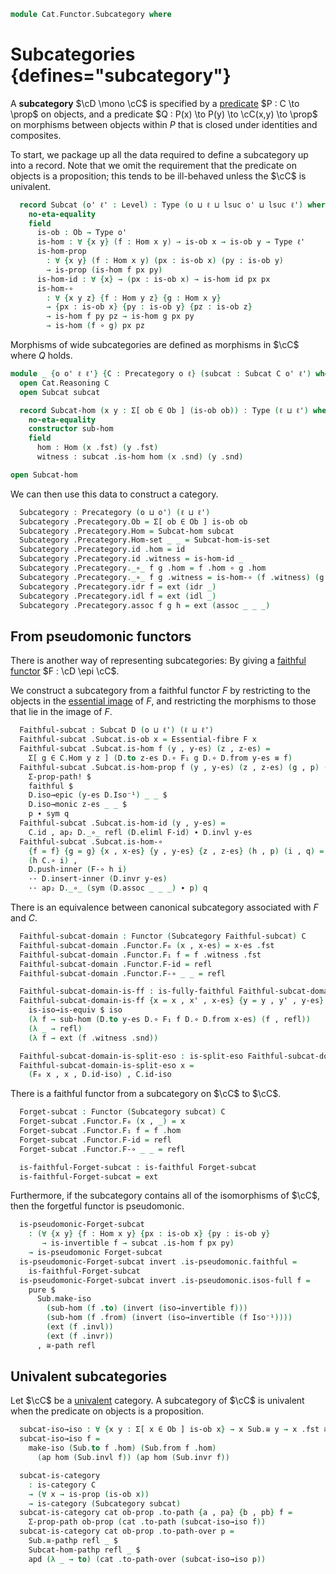 <!--
```agda
open import Cat.Functor.Properties
open import Cat.Univalent
open import Cat.Prelude

import Cat.Reasoning
```
-->

```agda
module Cat.Functor.Subcategory where
```

# Subcategories {defines="subcategory"}

A **subcategory** $\cD \mono \cC$ is specified by a [predicate]
$P : C \to \prop$ on objects, and a predicate $Q : P(x) \to P(y) \to \cC(x,y) \to \prop$
on morphisms between objects within $P$ that is closed under identities
and composites.

[predicate]: 1Lab.HLevel.html#is-prop

To start, we package up all the data required to define a subcategory up
into a record. Note that we omit the requirement that the predicate on
objects is a proposition; this tends to be ill-behaved unless the $\cC$
is univalent.

<!--
```agda
module _ {o ℓ} (C : Precategory o ℓ) where
  open Cat.Reasoning C
```
-->

```agda
  record Subcat (o' ℓ' : Level) : Type (o ⊔ ℓ ⊔ lsuc o' ⊔ lsuc ℓ') where
    no-eta-equality
    field
      is-ob : Ob → Type o'
      is-hom : ∀ {x y} (f : Hom x y) → is-ob x → is-ob y → Type ℓ'
      is-hom-prop
        : ∀ {x y} (f : Hom x y) (px : is-ob x) (py : is-ob y)
        → is-prop (is-hom f px py)
      is-hom-id : ∀ {x} → (px : is-ob x) → is-hom id px px
      is-hom-∘
        : ∀ {x y z} {f : Hom y z} {g : Hom x y}
        → {px : is-ob x} {py : is-ob y} {pz : is-ob z}
        → is-hom f py pz → is-hom g px py
        → is-hom (f ∘ g) px pz
```

Morphisms of wide subcategories are defined as morphisms in $\cC$ where
$Q$ holds.

```agda
module _ {o o' ℓ ℓ'} {C : Precategory o ℓ} (subcat : Subcat C o' ℓ') where
  open Cat.Reasoning C
  open Subcat subcat

  record Subcat-hom (x y : Σ[ ob ∈ Ob ] (is-ob ob)) : Type (ℓ ⊔ ℓ') where
    no-eta-equality
    constructor sub-hom
    field
      hom : Hom (x .fst) (y .fst)
      witness : subcat .is-hom hom (x .snd) (y .snd)

open Subcat-hom
```

<!--
```agda
module _ {o o' ℓ ℓ'} {C : Precategory o ℓ} {subcat : Subcat C o' ℓ'} where
  open Cat.Reasoning C
  open Subcat subcat

  Subcat-hom-pathp
    : {x x' y y' : Σ[ ob ∈ Ob ] (is-ob ob)}
    → {f : Subcat-hom subcat x y} {g : Subcat-hom subcat x' y'}
    → (p : x ≡ x') (q : y ≡ y')
    → PathP (λ i → Hom (p i .fst) (q i .fst)) (f .hom) (g .hom)
    → PathP (λ i → Subcat-hom subcat (p i) (q i)) f g
  Subcat-hom-pathp p q r i .hom = r i
  Subcat-hom-pathp {f = f} {g = g} p q r i .witness =
    is-prop→pathp (λ i → is-hom-prop (r i) (p i .snd) (q i .snd)) (f .witness) (g .witness) i

  Extensional-subcat-hom
    : ∀ {ℓr} {x y : Σ[ ob ∈ Ob ] (is-ob ob)}
    → ⦃ sa : Extensional (Hom (x .fst) (y .fst)) ℓr ⦄
    → Extensional (Subcat-hom subcat x y) ℓr
  Extensional-subcat-hom ⦃ sa ⦄ = injection→extensional!
    (Subcat-hom-pathp refl refl) sa

  instance
    extensionality-subcat-hom
      : ∀ {x y : Σ[ ob ∈ Ob ] (is-ob ob)} → Extensionality (Subcat-hom subcat x y)
    extensionality-subcat-hom = record { lemma = quote Extensional-subcat-hom }

    Funlike-Subcat-hom
      : ∀ {ℓ ℓ'} {A : Type ℓ} {B : A → Type ℓ'} {x y}
      → ⦃ _ : Funlike (Hom (x .fst) (y .fst)) A B ⦄ → Funlike (Subcat-hom subcat x y) A B
    Funlike-Subcat-hom ⦃ i ⦄ = record { _#_ = λ f x → apply (f .hom) x }

  Subcat-hom-is-set
    : {x y : Σ[ ob ∈ Ob ] (is-ob ob)}
    → is-set (Subcat-hom subcat x y)
  Subcat-hom-is-set = Iso→is-hlevel 2 eqv $
    Σ-is-hlevel 2 (Hom-set _ _) λ _ →
    is-hlevel-suc 1 (is-hom-prop _ _ _)
    where unquoteDecl eqv = declare-record-iso eqv (quote Subcat-hom)
```
-->

We can then use this data to construct a category.

<!--
```agda
module _ {o o' ℓ ℓ'} {C : Precategory o ℓ} (subcat : Subcat C o' ℓ') where
  open Cat.Reasoning C
  open Subcat subcat
```
-->

```agda
  Subcategory : Precategory (o ⊔ o') (ℓ ⊔ ℓ')
  Subcategory .Precategory.Ob = Σ[ ob ∈ Ob ] is-ob ob
  Subcategory .Precategory.Hom = Subcat-hom subcat
  Subcategory .Precategory.Hom-set _ _ = Subcat-hom-is-set
  Subcategory .Precategory.id .hom = id
  Subcategory .Precategory.id .witness = is-hom-id _
  Subcategory .Precategory._∘_ f g .hom = f .hom ∘ g .hom
  Subcategory .Precategory._∘_ f g .witness = is-hom-∘ (f .witness) (g .witness)
  Subcategory .Precategory.idr f = ext (idr _)
  Subcategory .Precategory.idl f = ext (idl _)
  Subcategory .Precategory.assoc f g h = ext (assoc _ _ _)
```

## From pseudomonic functors

There is another way of representing subcategories: By giving a
[faithful functor] $F : \cD \epi \cC$.

[faithful functor]: Cat.Functor.Properties.html

<!--
```agda
module _
  {o o' ℓ ℓ'} {C : Precategory o ℓ} {D : Precategory o' ℓ'}
  {F : Functor C D}
  (faithful : is-faithful F)
  where
  open Functor F
  private
    module C = Cat.Reasoning C
    module D = Cat.Reasoning D
```
-->

We construct a subcategory from a faithful functor $F$ by restricting to
the objects in the [essential image] of $F$, and restricting the morphisms
to those that lie in the image of $F$.

[essential image]: Cat.Functor.Properties.html#essential-fibres

```agda
  Faithful-subcat : Subcat D (o ⊔ ℓ') (ℓ ⊔ ℓ')
  Faithful-subcat .Subcat.is-ob x = Essential-fibre F x
  Faithful-subcat .Subcat.is-hom f (y , y-es) (z , z-es) =
    Σ[ g ∈ C.Hom y z ] (D.to z-es D.∘ F₁ g D.∘ D.from y-es ≡ f)
  Faithful-subcat .Subcat.is-hom-prop f (y , y-es) (z , z-es) (g , p) (h , q) =
    Σ-prop-path! $
    faithful $
    D.iso→epic (y-es D.Iso⁻¹) _ _ $
    D.iso→monic z-es _ _ $
    p ∙ sym q
  Faithful-subcat .Subcat.is-hom-id (y , y-es) =
    C.id , ap₂ D._∘_ refl (D.eliml F-id) ∙ D.invl y-es
  Faithful-subcat .Subcat.is-hom-∘
    {f = f} {g = g} {x , x-es} {y , y-es} {z , z-es} (h , p) (i , q) =
    (h C.∘ i) ,
    D.push-inner (F-∘ h i)
    ·· D.insert-inner (D.invr y-es)
    ·· ap₂ D._∘_ (sym (D.assoc _ _ _) ∙ p) q
```

There is an equivalence between canonical subcategory associated
with $F$ and $C$.

```agda
  Faithful-subcat-domain : Functor (Subcategory Faithful-subcat) C
  Faithful-subcat-domain .Functor.F₀ (x , x-es) = x-es .fst
  Faithful-subcat-domain .Functor.F₁ f = f .witness .fst
  Faithful-subcat-domain .Functor.F-id = refl
  Faithful-subcat-domain .Functor.F-∘ _ _ = refl

  Faithful-subcat-domain-is-ff : is-fully-faithful Faithful-subcat-domain
  Faithful-subcat-domain-is-ff {x = x , x' , x-es} {y = y , y' , y-es} =
    is-iso→is-equiv $ iso
    (λ f → sub-hom (D.to y-es D.∘ F₁ f D.∘ D.from x-es) (f , refl))
    (λ _ → refl)
    (λ f → ext (f .witness .snd))

  Faithful-subcat-domain-is-split-eso : is-split-eso Faithful-subcat-domain
  Faithful-subcat-domain-is-split-eso x =
    (F₀ x , x , D.id-iso) , C.id-iso
```

There is a faithful functor from a subcategory on $\cC$ to $\cC$.

<!--
```agda
module _ {o o' ℓ ℓ'} {C : Precategory o ℓ} {subcat : Subcat C o' ℓ'} where
  open Cat.Reasoning C
  private module Sub = Cat.Reasoning (Subcategory subcat)
  open Subcat subcat
```
-->

```agda
  Forget-subcat : Functor (Subcategory subcat) C
  Forget-subcat .Functor.F₀ (x , _) = x
  Forget-subcat .Functor.F₁ f = f .hom
  Forget-subcat .Functor.F-id = refl
  Forget-subcat .Functor.F-∘ _ _ = refl

  is-faithful-Forget-subcat : is-faithful Forget-subcat
  is-faithful-Forget-subcat = ext
```

Furthermore, if the subcategory contains all of the isomorphisms of $\cC$, then
the forgetful functor is pseudomonic.

```agda
  is-pseudomonic-Forget-subcat
    : (∀ {x y} {f : Hom x y} {px : is-ob x} {py : is-ob y}
       → is-invertible f → subcat .is-hom f px py)
    → is-pseudomonic Forget-subcat
  is-pseudomonic-Forget-subcat invert .is-pseudomonic.faithful =
    is-faithful-Forget-subcat
  is-pseudomonic-Forget-subcat invert .is-pseudomonic.isos-full f =
    pure $
      Sub.make-iso
        (sub-hom (f .to) (invert (iso→invertible f)))
        (sub-hom (f .from) (invert (iso→invertible (f Iso⁻¹))))
        (ext (f .invl))
        (ext (f .invr))
      , ≅-path refl
```

## Univalent subcategories

Let $\cC$ be a [univalent] category. A subcategory of $\cC$ is univalent
when the predicate on objects is a proposition.

[univalent]: Cat.Univalent.html

```agda
  subcat-iso→iso : ∀ {x y : Σ[ x ∈ Ob ] is-ob x} → x Sub.≅ y → x .fst ≅ y .fst
  subcat-iso→iso f =
    make-iso (Sub.to f .hom) (Sub.from f .hom)
      (ap hom (Sub.invl f)) (ap hom (Sub.invr f))

  subcat-is-category
    : is-category C
    → (∀ x → is-prop (is-ob x))
    → is-category (Subcategory subcat)
  subcat-is-category cat ob-prop .to-path {a , pa} {b , pb} f =
    Σ-prop-path ob-prop (cat .to-path (subcat-iso→iso f))
  subcat-is-category cat ob-prop .to-path-over p =
    Sub.≅-pathp refl _ $
    Subcat-hom-pathp refl _ $
    apd (λ _ → to) (cat .to-path-over (subcat-iso→iso p))
```
